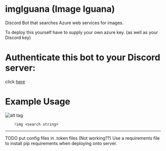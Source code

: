 # imgIguana (Image Iguana)
Discord Bot that searches Azure web services for images.


To deploy this yourself have to supply your own azure key.
(as well as your Discord key)

# Authenticate this bot to your Discord server:

click [here](https://discordapp.com/oauth2/authorize?client_id=312625339253915648&scope=bot&permissions=0)


# Example Usage
![alt tag](http://imgur.com/a/6A99j)

        !img <search string>


----
TODO put config files in .token files (Not working??)
Use a requirements file to install pip requirements when deploying onto server.
